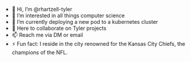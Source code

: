 - 👋 Hi, I’m @rhartzell-tyler
- 👀 I’m interested in all things computer science
- 🌱 I’m currently deploying a new pod to a kubernetes cluster
- 💞️ Here to collaborate on Tyler projects
- 📫 Reach me via DM or email
- ⚡ Fun fact: I reside in the city renowned for the Kansas City Chiefs, the champions of the NFL.

<!---
rhartzell-tyler/rhartzell-tyler is a ✨ special ✨ repository because its `README.md` (this file) appears on your GitHub profile.
You can click the Preview link to take a look at your changes.
--->
